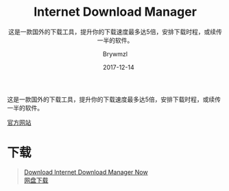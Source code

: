 ﻿---
layout:     post
title:      Internet Download Manager
subtitle:   这是一款国外的下载工具，提升你的下载速度最多达5倍，安排下载时程，或续传一半的软件。
date:     2017-12-14
author:     Brywmzl
header-img: img/IDM/bg.jpg
catalog: true
tags: [IDM,Internet Download Manager]
categories: [下载工具]
---
这是一款国外的下载工具，提升你的下载速度最多达5倍，安排下载时程，或续传一半的软件。

<!--more-->

[官方网站](http://www.internetdownloadmanager.com)  

# 下载  
> [Download Internet Download Manager Now](http://www.internetdownloadmanager.com/download.html)  
> [网盘下载](https://pan.baidu.com/s/1nvxJuyd)  